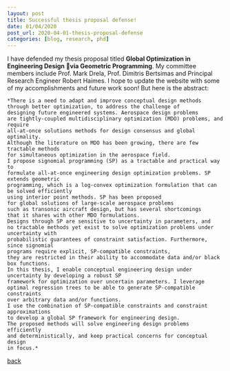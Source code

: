 ```yaml
---
layout: post
title: Successful thesis proposal defense!
date: 01/04/2020
post_url: 2020-04-01-thesis-proposal-defense
categories: [blog, research, phd]
---
```


I have defended my thesis proposal titled **Global Optimization in Engineering Design via Geometric Programming**.
My committee members include Prof. Mark Drela, Prof. Dimitris Bertsimas and Principal Research Engineer
Robert Haimes. I hope to update the website with some of my accomplishments and future
work soon! But here is the abstract:

```
*There is a need to adapt and improve conceptual design methods
through better optimization, to address the challenge of
designing future engineered systems. Aerospace design problems
are tightly-coupled multidisciplinary optimization (MDO) problems, and require
all-at-once solutions methods for design consensus and global optimality.
Although the literature on MDO has been growing, there are few tractable methods
for simultaneous optimization in the aerospace field.
I propose signomial programming (SP) as a tractable and practical way to
formulate all-at-once engineering design optimization problems. SP extends geometric
programming, which is a log-convex optimization formulation that can be solved efficiently
using interior point methods. SP has been proposed
for global solutions of large-scale aerospace problems
such as transonic aircraft design, but has several shortcomings
that it shares with other MDO formulations.
Designs through SP are sensitive to uncertainty in parameters, and
no tractable methods yet exist to solve optimization problems under uncertainty with
probabilistic guarantees of constraint satisfaction. Furthermore, since signomial
programs require explicit, SP-compatible constraints,
they are restricted in their ability to accommodate data and/or black box functions.
In this thesis, I enable conceptual engineering design under uncertainty by developing a robust SP
framework for optimization over uncertain parameters. I leverage
optimal regression trees to be able to generate SP-compatible constraints
over arbitrary data and/or functions.
I use the combination of SP-compatible constraints and constraint approximations
to develop a global SP framework for engineering design.
The proposed methods will solve engineering design problems efficiently
and deterministically, and keep practical concerns for conceptual design
in focus.*
```


[back]({{site.baseurl}})
